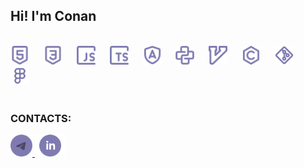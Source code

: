 ## Hi! I'm Conan

<br>

<div align="left">
  <img src="https://raw.githubusercontent.com/gkkconan/gkkconan/752abfed6e4b8585e8672bae1c1f193f98e0be7e/icons/html.svg" height="30" alt="html5"  />
  <img width="15" />
  <img src="https://raw.githubusercontent.com/gkkconan/gkkconan/752abfed6e4b8585e8672bae1c1f193f98e0be7e/icons/css.svg" height="30" alt="css"  />
    <img width="15" />
  <img src="https://raw.githubusercontent.com/gkkconan/gkkconan/752abfed6e4b8585e8672bae1c1f193f98e0be7e/icons/javascript.svg" height="30" alt="javascript"  />
  <img width="15" />
  <img src="https://raw.githubusercontent.com/gkkconan/gkkconan/752abfed6e4b8585e8672bae1c1f193f98e0be7e/icons/typescript.svg" height="30" alt="typescript"  />
  <img width="15" />
  <img src="https://raw.githubusercontent.com/gkkconan/gkkconan/752abfed6e4b8585e8672bae1c1f193f98e0be7e/icons/angular.svg" height="30" alt="angular"  />
  <img width="15" />
  <img src="https://raw.githubusercontent.com/gkkconan/gkkconan/752abfed6e4b8585e8672bae1c1f193f98e0be7e/icons/python.svg" height="30" alt="python"  />
  <img width="15" />
  <img src="https://raw.githubusercontent.com/gkkconan/gkkconan/752abfed6e4b8585e8672bae1c1f193f98e0be7e/icons/vim.svg" height="30" alt="vim"  />
  <img width="15" />
  <img src="https://raw.githubusercontent.com/gkkconan/gkkconan/752abfed6e4b8585e8672bae1c1f193f98e0be7e/icons/c.svg" height="30" alt="c"  />
  <img width="15" />
  <img src="https://raw.githubusercontent.com/gkkconan/gkkconan/63cd9b8c182c7ba1ffb40dcb4f9387670ae6e515/icons/git.svg" height="30" alt="git logo"  />
  <img width="15" />
  <img src="https://raw.githubusercontent.com/gkkconan/gkkconan/752abfed6e4b8585e8672bae1c1f193f98e0be7e/icons/figma.svg" height="30" alt="figma"  />
</div>

<br>

### CONTACTS:

  <a href="https://t.me/gkkconan" target="_blank">
    <img src="https://raw.githubusercontent.com/gkkconan/gkkconan/63cd9b8c182c7ba1ffb40dcb4f9387670ae6e515/icons/telegram.svg" height="35" alt="telegram"  />
  </a>
  
  <a href="https://t.me/gkkconan" target="_blank">
    <img src="https://raw.githubusercontent.com/gkkconan/gkkconan/63cd9b8c182c7ba1ffb40dcb4f9387670ae6e515/icons/linkedin.svg" height="35" alt="linkedin"  />
  </a>
